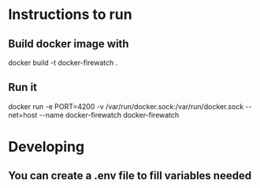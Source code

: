 # Instructions to run 

## Build docker image with

docker build -t docker-firewatch .

## Run it

docker run -e PORT=4200 -v /var/run/docker.sock:/var/run/docker.sock --net=host --name docker-firewatch docker-firewatch

# Developing

## You can create a .env file to fill variables needed